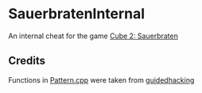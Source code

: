 # SauerbratenInternal
An internal cheat for the game [Cube 2: Sauerbraten](http://sauerbraten.org/)

## Credits
Functions in [Pattern.cpp](Memory/Pattern.cpp) were taken from [guidedhacking](https://guidedhacking.com/threads/external-internal-pattern-scanning-guide.14112/)
